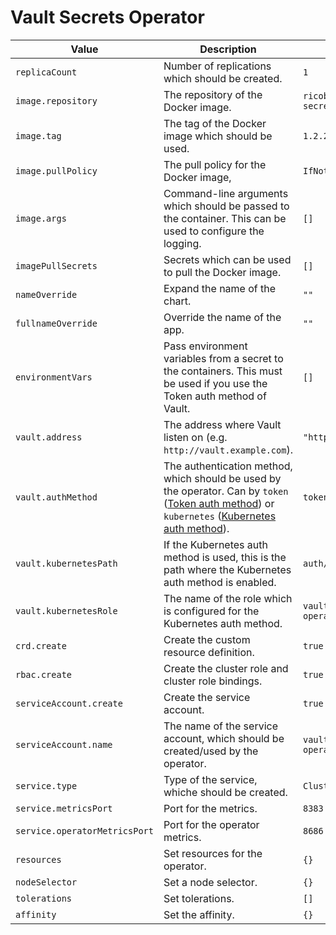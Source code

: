 # Vault Secrets Operator

| Value | Description | Default |
| ----- | ----------- | ------- |
| `replicaCount` | Number of replications which should be created. | `1` |
| `image.repository` | The repository of the Docker image. | `ricoberger/vault-secrets-operator` |
| `image.tag` | The tag of the Docker image which should be used. | `1.2.2` |
| `image.pullPolicy` | The pull policy for the Docker image, | `IfNotPresent` |
| `image.args` | Command-line arguments which should be passed to the container. This can be used to configure the logging. | `[]` |
| `imagePullSecrets` | Secrets which can be used to pull the Docker image. | `[]` |
| `nameOverride` | Expand the name of the chart. | `""` |
| `fullnameOverride` | Override the name of the app. | `""` |
| `environmentVars` | Pass environment variables from a secret to the containers. This must be used if you use the Token auth method of Vault. | `[]` |
| `vault.address` | The address where Vault listen on (e.g. `http://vault.example.com`). | `"http://vault:8200"` |
| `vault.authMethod` | The authentication method, which should be used by the operator. Can by `token` ([Token auth method](https://www.vaultproject.io/docs/auth/token.html)) or `kubernetes` ([Kubernetes auth method](https://www.vaultproject.io/docs/auth/kubernetes.html)). | `token` |
| `vault.kubernetesPath` | If the Kubernetes auth method is used, this is the path where the Kubernetes auth method is enabled. | `auth/kubernetes` |
| `vault.kubernetesRole` | The name of the role which is configured for the Kubernetes auth method. | `vault-secrets-operator` |
| `crd.create` | Create the custom resource definition. | `true` |
| `rbac.create` | Create the cluster role and cluster role bindings. | `true` |
| `serviceAccount.create` | Create the service account. | `true` |
| `serviceAccount.name` | The name of the service account, which should be created/used by the operator. | `vault-secrets-operator` |
| `service.type` | Type of the service, whiche should be created. | `ClusterIP` |
| `service.metricsPort` | Port for the metrics. | `8383` |
| `service.operatorMetricsPort` | Port for the operator metrics. | `8686` |
| `resources` | Set resources for the operator. | `{}` |
| `nodeSelector` | Set a node selector. | `{}` |
| `tolerations` | Set tolerations. | `[]` |
| `affinity` | Set the affinity. | `{}` |
